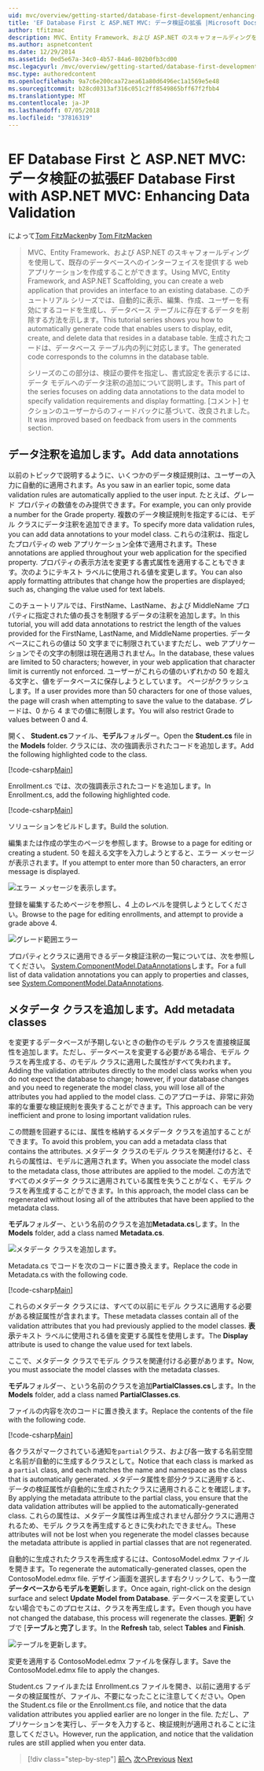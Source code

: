 ```yaml
---
uid: mvc/overview/getting-started/database-first-development/enhancing-data-validation
title: 'EF Database First と ASP.NET MVC: データ検証の拡張 |Microsoft Docs'
author: tfitzmac
description: MVC、Entity Framework、および ASP.NET のスキャフォールディングを使用して、既存のデータベースへのインターフェイスを提供する web アプリケーションを作成することができます。 このチュートリアルの化しています.
ms.author: aspnetcontent
ms.date: 12/29/2014
ms.assetid: 0ed5e67a-34c0-4b57-84a6-802b0fb3cd00
msc.legacyurl: /mvc/overview/getting-started/database-first-development/enhancing-data-validation
msc.type: authoredcontent
ms.openlocfilehash: 9a7c6e200caa72aea61a80d6496ec1a1569e5e48
ms.sourcegitcommit: b28cd0313af316c051c2ff8549865bff67f2fbb4
ms.translationtype: MT
ms.contentlocale: ja-JP
ms.lasthandoff: 07/05/2018
ms.locfileid: "37816319"
---
```

<a name="ef-database-first-with-aspnet-mvc-enhancing-data-validation"></a><span data-ttu-id="49791-104">EF Database First と ASP.NET MVC: データ検証の拡張</span><span class="sxs-lookup"><span data-stu-id="49791-104">EF Database First with ASP.NET MVC: Enhancing Data Validation</span></span>
====================
<span data-ttu-id="49791-105">によって[Tom FitzMacken](https://github.com/tfitzmac)</span><span class="sxs-lookup"><span data-stu-id="49791-105">by [Tom FitzMacken](https://github.com/tfitzmac)</span></span>

> <span data-ttu-id="49791-106">MVC、Entity Framework、および ASP.NET のスキャフォールディングを使用して、既存のデータベースへのインターフェイスを提供する web アプリケーションを作成することができます。</span><span class="sxs-lookup"><span data-stu-id="49791-106">Using MVC, Entity Framework, and ASP.NET Scaffolding, you can create a web application that provides an interface to an existing database.</span></span> <span data-ttu-id="49791-107">このチュートリアル シリーズでは、自動的に表示、編集、作成、ユーザーを有効にするコードを生成し、データベース テーブルに存在するデータを削除する方法を示します。</span><span class="sxs-lookup"><span data-stu-id="49791-107">This tutorial series shows you how to automatically generate code that enables users to display, edit, create, and delete data that resides in a database table.</span></span> <span data-ttu-id="49791-108">生成されたコードは、データベース テーブル内の列に対応します。</span><span class="sxs-lookup"><span data-stu-id="49791-108">The generated code corresponds to the columns in the database table.</span></span>
> 
> <span data-ttu-id="49791-109">シリーズのこの部分は、検証の要件を指定し、書式設定を表示するには、データ モデルへのデータ注釈の追加について説明します。</span><span class="sxs-lookup"><span data-stu-id="49791-109">This part of the series focuses on adding data annotations to the data model to specify validation requirements and display formatting.</span></span> <span data-ttu-id="49791-110">[コメント] セクションのユーザーからのフィードバックに基づいて、改良されました。</span><span class="sxs-lookup"><span data-stu-id="49791-110">It was improved based on feedback from users in the comments section.</span></span>


## <a name="add-data-annotations"></a><span data-ttu-id="49791-111">データ注釈を追加します。</span><span class="sxs-lookup"><span data-stu-id="49791-111">Add data annotations</span></span>

<span data-ttu-id="49791-112">以前のトピックで説明するように、いくつかのデータ検証規則は、ユーザーの入力に自動的に適用されます。</span><span class="sxs-lookup"><span data-stu-id="49791-112">As you saw in an earlier topic, some data validation rules are automatically applied to the user input.</span></span> <span data-ttu-id="49791-113">たとえば、グレード プロパティの数値をのみ提供できます。</span><span class="sxs-lookup"><span data-stu-id="49791-113">For example, you can only provide a number for the Grade property.</span></span> <span data-ttu-id="49791-114">複数のデータ検証規則を指定するには、モデル クラスにデータ注釈を追加できます。</span><span class="sxs-lookup"><span data-stu-id="49791-114">To specify more data validation rules, you can add data annotations to your model class.</span></span> <span data-ttu-id="49791-115">これらの注釈は、指定したプロパティの web アプリケーション全体で適用されます。</span><span class="sxs-lookup"><span data-stu-id="49791-115">These annotations are applied throughout your web application for the specified property.</span></span> <span data-ttu-id="49791-116">プロパティの表示方法を変更する書式属性を適用することもできます。次のようにテキスト ラベルに使用される値を変更します。</span><span class="sxs-lookup"><span data-stu-id="49791-116">You can also apply formatting attributes that change how the properties are displayed; such as, changing the value used for text labels.</span></span>

<span data-ttu-id="49791-117">このチュートリアルでは、FirstName、LastName、および MiddleName プロパティに指定された値の長さを制限するデータの注釈を追加します。</span><span class="sxs-lookup"><span data-stu-id="49791-117">In this tutorial, you will add data annotations to restrict the length of the values provided for the FirstName, LastName, and MiddleName properties.</span></span> <span data-ttu-id="49791-118">データベースにこれらの値は 50 文字までに制限されていますただし、web アプリケーションでその文字の制限は現在適用されません。</span><span class="sxs-lookup"><span data-stu-id="49791-118">In the database, these values are limited to 50 characters; however, in your web application that character limit is currently not enforced.</span></span> <span data-ttu-id="49791-119">ユーザーがこれらの値のいずれかの 50 を超える文字と、値をデータベースに保存しようとしています。 ページがクラッシュします。</span><span class="sxs-lookup"><span data-stu-id="49791-119">If a user provides more than 50 characters for one of those values, the page will crash when attempting to save the value to the database.</span></span> <span data-ttu-id="49791-120">グレードは、0 から 4 までの値に制限します。</span><span class="sxs-lookup"><span data-stu-id="49791-120">You will also restrict Grade to values between 0 and 4.</span></span>

<span data-ttu-id="49791-121">開く、 **Student.cs**ファイル、**モデル**フォルダー。</span><span class="sxs-lookup"><span data-stu-id="49791-121">Open the **Student.cs** file in the **Models** folder.</span></span> <span data-ttu-id="49791-122">クラスには、次の強調表示されたコードを追加します。</span><span class="sxs-lookup"><span data-stu-id="49791-122">Add the following highlighted code to the class.</span></span>

[!code-csharp[Main](enhancing-data-validation/samples/sample1.cs?highlight=5,15,17,20)]

<span data-ttu-id="49791-123">Enrollment.cs では、次の強調表示されたコードを追加します。</span><span class="sxs-lookup"><span data-stu-id="49791-123">In Enrollment.cs, add the following highlighted code.</span></span>

[!code-csharp[Main](enhancing-data-validation/samples/sample2.cs?highlight=5,10)]

<span data-ttu-id="49791-124">ソリューションをビルドします。</span><span class="sxs-lookup"><span data-stu-id="49791-124">Build the solution.</span></span>

<span data-ttu-id="49791-125">編集または作成の学生のページを参照します。</span><span class="sxs-lookup"><span data-stu-id="49791-125">Browse to a page for editing or creating a student.</span></span> <span data-ttu-id="49791-126">50 を超える文字を入力しようとすると、エラー メッセージが表示されます。</span><span class="sxs-lookup"><span data-stu-id="49791-126">If you attempt to enter more than 50 characters, an error message is displayed.</span></span>

![エラー メッセージを表示します。](enhancing-data-validation/_static/image1.png)

<span data-ttu-id="49791-128">登録を編集するためページを参照し、4 上のレベルを提供しようとしてください。</span><span class="sxs-lookup"><span data-stu-id="49791-128">Browse to the page for editing enrollments, and attempt to provide a grade above 4.</span></span>

![グレード範囲エラー](enhancing-data-validation/_static/image2.png)

<span data-ttu-id="49791-130">プロパティとクラスに適用できるデータ検証注釈の一覧については、次を参照してください。 [System.ComponentModel.DataAnnotations](https://msdn.microsoft.com/library/system.componentmodel.dataannotations.aspx)します。</span><span class="sxs-lookup"><span data-stu-id="49791-130">For a full list of data validation annotations you can apply to properties and classes, see [System.ComponentModel.DataAnnotations](https://msdn.microsoft.com/library/system.componentmodel.dataannotations.aspx).</span></span>

## <a name="add-metadata-classes"></a><span data-ttu-id="49791-131">メタデータ クラスを追加します。</span><span class="sxs-lookup"><span data-stu-id="49791-131">Add metadata classes</span></span>

<span data-ttu-id="49791-132">を変更するデータベースが予期しないときの動作のモデル クラスを直接検証属性を追加します。ただし、データベースを変更する必要がある場合、モデル クラスを再生成する、のモデル クラスに適用した属性がすべて失われます。</span><span class="sxs-lookup"><span data-stu-id="49791-132">Adding the validation attributes directly to the model class works when you do not expect the database to change; however, if your database changes and you need to regenerate the model class, you will lose all of the attributes you had applied to the model class.</span></span> <span data-ttu-id="49791-133">このアプローチは、非常に非効率的な重要な検証規則を喪失することができます。</span><span class="sxs-lookup"><span data-stu-id="49791-133">This approach can be very inefficient and prone to losing important validation rules.</span></span>

<span data-ttu-id="49791-134">この問題を回避するには、属性を格納するメタデータ クラスを追加することができます。</span><span class="sxs-lookup"><span data-stu-id="49791-134">To avoid this problem, you can add a metadata class that contains the attributes.</span></span> <span data-ttu-id="49791-135">メタデータ クラスのモデル クラスを関連付けると、それらの属性は、モデルに適用されます。</span><span class="sxs-lookup"><span data-stu-id="49791-135">When you associate the model class to the metadata class, those attributes are applied to the model.</span></span> <span data-ttu-id="49791-136">この方法ですべてのメタデータ クラスに適用されている属性を失うことがなく、モデル クラスを再生成することができます。</span><span class="sxs-lookup"><span data-stu-id="49791-136">In this approach, the model class can be regenerated without losing all of the attributes that have been applied to the metadata class.</span></span>

<span data-ttu-id="49791-137">**モデル**フォルダー、という名前のクラスを追加**Metadata.cs**します。</span><span class="sxs-lookup"><span data-stu-id="49791-137">In the **Models** folder, add a class named **Metadata.cs**.</span></span>

![メタデータ クラスを追加します。](enhancing-data-validation/_static/image3.png)

<span data-ttu-id="49791-139">Metadata.cs でコードを次のコードに置き換えます。</span><span class="sxs-lookup"><span data-stu-id="49791-139">Replace the code in Metadata.cs with the following code.</span></span>

[!code-csharp[Main](enhancing-data-validation/samples/sample3.cs)]

<span data-ttu-id="49791-140">これらのメタデータ クラスには、すべての以前にモデル クラスに適用する必要がある検証属性が含まれます。</span><span class="sxs-lookup"><span data-stu-id="49791-140">These metadata classes contain all of the validation attributes that you had previously applied to the model classes.</span></span> <span data-ttu-id="49791-141">**表示**テキスト ラベルに使用される値を変更する属性を使用します。</span><span class="sxs-lookup"><span data-stu-id="49791-141">The **Display** attribute is used to change the value used for text labels.</span></span>

<span data-ttu-id="49791-142">ここで、メタデータ クラスでモデル クラスを関連付ける必要があります。</span><span class="sxs-lookup"><span data-stu-id="49791-142">Now, you must associate the model classes with the metadata classes.</span></span>

<span data-ttu-id="49791-143">**モデル**フォルダー、という名前のクラスを追加**PartialClasses.cs**します。</span><span class="sxs-lookup"><span data-stu-id="49791-143">In the **Models** folder, add a class named **PartialClasses.cs**.</span></span>

<span data-ttu-id="49791-144">ファイルの内容を次のコードに置き換えます。</span><span class="sxs-lookup"><span data-stu-id="49791-144">Replace the contents of the file with the following code.</span></span>

[!code-csharp[Main](enhancing-data-validation/samples/sample4.cs)]

<span data-ttu-id="49791-145">各クラスがマークされている通知を`partial`クラス、および各一致する名前空間と名前が自動的に生成するクラスとして。</span><span class="sxs-lookup"><span data-stu-id="49791-145">Notice that each class is marked as a `partial` class, and each matches the name and namespace as the class that is automatically generated.</span></span> <span data-ttu-id="49791-146">メタデータ属性を部分クラスに適用すると、データの検証属性が自動的に生成されたクラスに適用されることを確認します。</span><span class="sxs-lookup"><span data-stu-id="49791-146">By applying the metadata attribute to the partial class, you ensure that the data validation attributes will be applied to the automatically-generated class.</span></span> <span data-ttu-id="49791-147">これらの属性は、メタデータ属性は再生成されません部分クラスに適用されるため、モデル クラスを再生成するときに失われたできません。</span><span class="sxs-lookup"><span data-stu-id="49791-147">These attributes will not be lost when you regenerate the model classes because the metadata attribute is applied in partial classes that are not regenerated.</span></span>

<span data-ttu-id="49791-148">自動的に生成されたクラスを再生成するには、ContosoModel.edmx ファイルを開きます。</span><span class="sxs-lookup"><span data-stu-id="49791-148">To regenerate the automatically-generated classes, open the ContosoModel.edmx file.</span></span> <span data-ttu-id="49791-149">デザイン画面を選択します右クリックして、もう一度**データベースからモデルを更新**します。</span><span class="sxs-lookup"><span data-stu-id="49791-149">Once again, right-click on the design surface and select **Update Model from Database**.</span></span> <span data-ttu-id="49791-150">データベースを変更していない場合でもこのプロセスは、クラスを再生成します。</span><span class="sxs-lookup"><span data-stu-id="49791-150">Even though you have not changed the database, this process will regenerate the classes.</span></span> <span data-ttu-id="49791-151">**更新**] タブで [**テーブル**と**完了**します。</span><span class="sxs-lookup"><span data-stu-id="49791-151">In the **Refresh** tab, select **Tables** and **Finish**.</span></span>

![テーブルを更新します。](enhancing-data-validation/_static/image4.png)

<span data-ttu-id="49791-153">変更を適用する ContosoModel.edmx ファイルを保存します。</span><span class="sxs-lookup"><span data-stu-id="49791-153">Save the ContosoModel.edmx file to apply the changes.</span></span>

<span data-ttu-id="49791-154">Student.cs ファイルまたは Enrollment.cs ファイルを開き、以前に適用するデータの検証属性が、ファイル、不要になったことに注意してください。</span><span class="sxs-lookup"><span data-stu-id="49791-154">Open the Student.cs file or the Enrollment.cs file, and notice that the data validation attributes you applied earlier are no longer in the file.</span></span> <span data-ttu-id="49791-155">ただし、アプリケーションを実行し、データを入力すると、検証規則が適用されることに注意してください。</span><span class="sxs-lookup"><span data-stu-id="49791-155">However, run the application, and notice that the validation rules are still applied when you enter data.</span></span>

> [!div class="step-by-step"]
> <span data-ttu-id="49791-156">[前へ](customizing-a-view.md)
> [次へ](publish-to-azure.md)</span><span class="sxs-lookup"><span data-stu-id="49791-156">[Previous](customizing-a-view.md)
[Next](publish-to-azure.md)</span></span>
